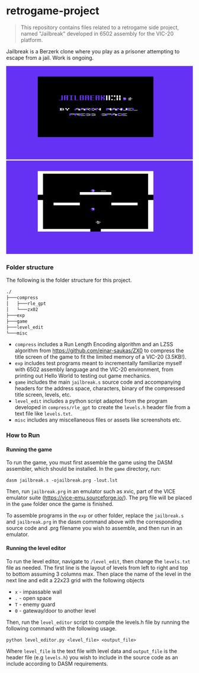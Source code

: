 # retrogame-project

> This repository contains files related to a retrogame side project, named "Jailbreak" developed in 6502 assembly for the VIC-20 platform.

Jailbreak is a Berzerk clone where you play as a prisoner attempting to escape from a jail. Work is ongoing.

![Title](misc/titlescreen.png)
![Gameplay](misc/gameplay.png)

### Folder structure
The following is the folder structure for this project.
```
./
├───compress
│   ├───rle_gpt
│   └───zx02
├───exp
├───game
├───level_edit
└───misc
```

- `compress` includes a Run Length Encoding algorithm and an LZSS algorithm from https://github.com/einar-saukas/ZX0 to compress the title screen of the game to fit the limited memory of a VIC-20 (3.5KB!).
- `exp` includes test programs meant to incrementally familiarize myself with 6502 assembly language and the VIC-20 environment, from printing out Hello World to testing out game mechanics.
- `game` includes the main `jailbreak.s` source code and accompanying headers for the address space, characters, binary of the compressed title screen, levels, etc.  
- `level_edit` includes a python script adapted from the program developed in `compress/rle_gpt` to create the `levels.h` header file from a text file like `levels.txt`.
- `misc` includes any miscellaneous files or assets like screenshots etc.

### How to Run

#### Running the game

To run the game, you must first assemble the game using the DASM assembler, which should be installed. In the `game` directory, run:
```
dasm jailbreak.s -ojailbreak.prg -lout.lst
```
Then, run `jailbreak.prg` in an emulator such as xvic, part of the VICE emulator suite (https://vice-emu.sourceforge.io/). The prg file will be placed in the `game` folder once the game is finished.

To assemble programs in the `exp` or other folder, replace the `jailbreak.s` and `jailbreak.prg` in the dasm command above with the corresponding source code and .prg filename you wish to assemble, and then run  in an emulator.

#### Running the level editor 

To run the level editor, navigate to `/level_edit`, then change the `levels.txt` file as needed. The first line is the layout of levels from left to right and top to bottom assuming 3 columns max. Then place the name of the level in the next line and edit a 22x23 grid with the following objects
- `x` - impassable wall
- `.` - open space
- `T` - enemy guard
- `0` - gateway/door to another level

Then, run the `level_editor` script to compile the levels.h file by running the following command with the following usage.

```
python level_editor.py <level_file> <output_file>
```
Where `level_file` is the text file with level data and `output_file` is the header file (e.g `levels.h`) you wish to include in the source code as an include according to DASM requirements.
